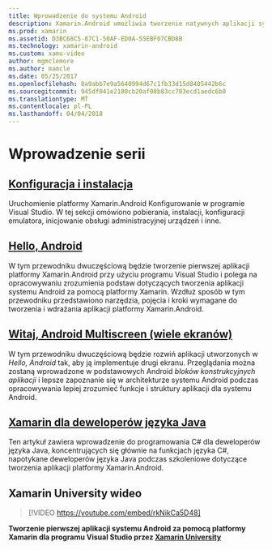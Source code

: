 ```yaml
---
title: Wprowadzenie do systemu Android
description: Xamarin.Android umożliwia tworzenie natywnych aplikacji systemu Android przy użyciu tych samych kontrolek interfejsu użytkownika, tak jak w języku Java, ale z elastyczność i przejrzysty wygląd nowoczesnych języka (C#), Biblioteka klasy podstawowej platformy .NET (BCL) i pierwszej klasy (IDE Visual Studio) w zasięgu ręki. Ta seria wprowadza podstawy rozwoju platformy Xamarin.Android. Jego życia, od instalacja i konfiguracja tworzenie pierwszej aplikacji.
ms.prod: xamarin
ms.assetid: D3BC68C5-87C1-50AF-ED0A-55EBF07CBD8B
ms.technology: xamarin-android
ms.custom: xamu-video
author: mgmclemore
ms.author: mamcle
ms.date: 05/25/2017
ms.openlocfilehash: 8a9abb7e9a5640994d67c1fb33d15d8405442b6c
ms.sourcegitcommit: 945df041e2180cb20af08b83cc703ecd1aedc6b0
ms.translationtype: MT
ms.contentlocale: pl-PL
ms.lasthandoff: 04/04/2018
---
```

# <a name="getting-started-series"></a>Wprowadzenie serii

##  <a name="setup-and-installationandroidget-startedinstallationindexmd"></a>[Konfiguracja i instalacja](~/android/get-started/installation/index.md)

Uruchomienie platformy Xamarin.Android Konfigurowanie w programie Visual Studio. W tej sekcji omówiono pobierania, instalacji, konfiguracji emulatora, inicjowanie obsługi administracyjnej urządzeń i inne.


##  <a name="hello-androidandroidget-startedhello-androidindexmd"></a>[Hello, Android](~/android/get-started/hello-android/index.md)

W tym przewodniku dwuczęściową będzie tworzenie pierwszej aplikacji platformy Xamarin.Android przy użyciu programu Visual Studio i polega na opracowywaniu zrozumienia podstaw dotyczących tworzenia aplikacji systemu Android za pomocą platformy Xamarin.
Wzdłuż sposób w tym przewodniku przedstawiono narzędzia, pojęcia i kroki wymagane do tworzenia i wdrażania aplikacji platformy Xamarin.Android.


##  <a name="hello-android-multiscreenandroidget-startedhello-android-multiscreenindexmd"></a>[Witaj, Android Multiscreen (wiele ekranów)](~/android/get-started/hello-android-multiscreen/index.md)

W tym przewodniku dwuczęściową będzie rozwiń aplikacji utworzonych w _Hello, Android_ tak, aby ją implementuje drugi ekranu. Przeglądania można zostaną wprowadzone w podstawowych Android *bloków konstrukcyjnych aplikacji* i lepsze zapoznanie się w architekturze systemu Android podczas opracowywania lepiej zrozumieć funkcje i struktury aplikacji dla systemu Android.


##  <a name="xamarin-for-java-developersandroidget-startedjava-developersmd"></a>[Xamarin dla deweloperów języka Java](~/android/get-started/java-developers.md)

Ten artykuł zawiera wprowadzenie do programowania C# dla deweloperów języka Java, koncentrujących się głównie na funkcjach języka C#, napotykane deweloperów języka Java podczas szkoleniowe dotyczące tworzenia aplikacji platformy Xamarin.Android.

## <a name="xamarin-university-video"></a>Xamarin University wideo

> [!VIDEO https://youtube.com/embed/rkNikCa5D48]

**Tworzenie pierwszej aplikacji systemu Android za pomocą platformy Xamarin dla programu Visual Studio przez [Xamarin University](https://university.xamarin.com)**